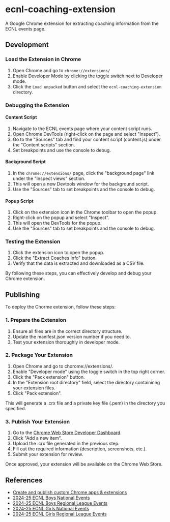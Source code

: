# ecnl-coaching-extension

A Google Chrome extension for extracting coaching information from the ECNL events page.

## Development

### Load the Extension in Chrome

1. Open Chrome and go to `chrome://extensions/`
2. Enable Developer Mode by clicking the toggle switch next to Developer mode.
3. Click the `Load unpacked` button and select the `ecnl-coaching-extension` directory.

### Debugging the Extension

#### Content Script

1. Navigate to the ECNL events page where your content script runs.
2. Open Chrome DevTools (right-click on the page and select "Inspect").
3. Go to the "Sources" tab and find your content script (content.js) under the "Content scripts" section.
4. Set breakpoints and use the console to debug.

#### Background Script

1. In the `chrome://extensions/` page, click the "background page" link under the "Inspect views" section.
2. This will open a new Devtools window for the background script.
3. Use the "Sources" tab to set breakpoints and the console to debug.

#### Popup Script

1. Click on the extension icon in the Chrome toolbar to open the popup.
2. Right-click on the popup and select "Inspect".
3. This will open the DevTools for the popup.
4. Use the "Sources" tab to set breakpoints and the console to debug.

### Testing the Extension

1. Click the extension icon to open the popup.
2. Click the "Extract Coaches Info" button.
3. Verify that the data is extracted and downloaded as a CSV file.

By following these steps, you can effectively develop and debug your Chrome extension.

## Publishing

To deploy the Chorme extension, follow these steps:

### 1. Prepare the Extension

1. Ensure all files are in the correct directory structure.
2. Update the manifest.json version number if you need to.
3. Test your extension thoroughly in developer mode.

### 2. Package Your Extension

1. Open Chrome and go to chorome://extensions/.
2. Enable "Developer mode" using the toggle switch in the top right corner.
3. Click the "Pack extension" button.
4. In the "Extension root directory" field, select the directory containinng your extension files.
5. Click "Pack extension".

This will generate a .crx file and a private key file (.pem) in the directory you specified.

### 3. Publish Your Extension

1. Go to the [Chrome Web Store Developer Dashboard](https://chrome.google.com/webstore/devconsole).
2. Click "Add a new item".
3. Upload the .crx file generated in the previous step.
4. Fill out the required information (description, screenshots, etc.).
5. Submit your extension for review.

Once approved, your extension will be available on the Chrome Web Store.

## References

- [Create and publish custom Chrome apps & extensions](https://support.google.com/chrome/a/answer/2714278?hl=en)
- [2024-25 ECNL Boys National Events](https://theecnl.com/sports/2024/7/6/2425%20B%20Natl%20Events.aspx?path=msoc)
- [2024-25 ECNL Boys Regional League Events](https://theecnl.com/sports/2024/7/6/2425%20BRL%20Events.aspx?path=ecnlrlb)
- [2024-25 ECNL Girls National Events](https://theecnl.com/sports/2024/7/6/2425%20G%20Natl%20Events.aspx?path=wsoc)
- [2024-25 ECNL Girls Regional League Events](https://theecnl.com/sports/2024/7/6/2425%20GRL%20Events.aspx?path=ecnl-rl-girls)
